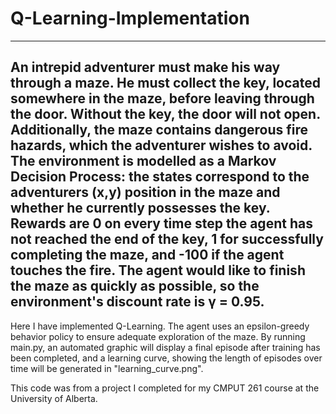 # Q-Learning-Implementation
---
An intrepid adventurer must make his way through a maze. He must collect the key, located somewhere in the maze, before leaving through the door.
Without the key, the door will not open. Additionally, the maze contains dangerous fire hazards, which the adventurer wishes to avoid.
The environment is modelled as a Markov Decision Process: the states correspond to the adventurers (x,y) position in the maze and whether he currently possesses the key.
Rewards are 0 on every time step the agent has not reached the end of the key, 1 for successfully completing the maze, and -100 if the agent touches the fire.
The agent would like to finish the maze as quickly as possible, so the environment's discount rate is γ = 0.95.
---
Here I have implemented Q-Learning. The agent uses an epsilon-greedy behavior policy to ensure adequate exploration of the maze. 
By running main.py, an automated graphic will display a final episode after training has been completed, and a learning curve, showing the length of episodes over time will be generated in "learning_curve.png".

This code was from a project I completed for my CMPUT 261 course at the University of Alberta.
